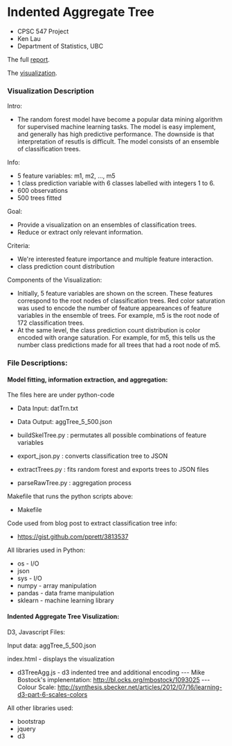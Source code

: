 
Indented Aggregate Tree
=======================================

- CPSC 547 Project
- Ken Lau
- Department of Statistics, UBC

The full [report](http://kenlau177.github.io/Indented-Agg-Tree/cpsc547-writeup-final2.pdf).

The [visualization](http://kenlau177.github.io/Indented-Agg-Tree/).

### Visualization Description

Intro:
- The random forest model have become a popular data mining algorithm for supervised machine learning tasks. The model is easy implement, and generally has high predictive performance. The downside is that interpretation of resutls is difficult. The model consists of an ensemble of classification trees. 

Info:
- 5 feature variables: m1, m2, ..., m5
- 1 class prediction variable with 6 classes labelled with integers 1 to 6.
- 600 observations
- 500 trees fitted

Goal:
- Provide a visualization on an ensembles of classification trees.
- Reduce or extract only relevant information.

Criteria:
- We're interested feature importance and multiple feature interaction.
- class prediction count distribution

Components of the Visualization:
- Initially, 5 feature variables are shown on the screen. These features correspond to the root nodes of classification trees. Red color saturation was used to encode the number of feature appeareances of feature variables in the ensemble of trees. For example, m5 is the root node of 172 classification trees.
- At the same level, the class prediction count distribution is color encoded with orange saturation. For example, for m5, this tells us the number class predictions made for all trees that had a root node of m5.

### File Descriptions:

#### Model fitting, information extraction, and aggregation:
The files here are under python-code

- Data Input: datTrn.txt
- Data Output: aggTree_5_500.json

- buildSkelTree.py : permutates all possible combinations of feature variables
- export_json.py : converts classification tree to JSON
- extractTrees.py : fits random forest and exports trees to JSON files
- parseRawTree.py : aggregation process

Makefile that runs the python scripts above:
- Makefile

Code used from blog post to extract classification tree info:
- https://gist.github.com/pprett/3813537

All libraries used in Python:
- os - I/O
- json
- sys - I/O
- numpy - array manipulation
- pandas - data frame manipulation
- sklearn - machine learning library

#### Indented Aggregate Tree Visulization:
D3, Javascript Files:

Input data: aggTree_5_500.json

index.html - displays the visualization

- d3TreeAgg.js - d3 indented tree and additional encoding
--- Mike Bostock's implenentation: http://bl.ocks.org/mbostock/1093025
--- Colour Scale: http://synthesis.sbecker.net/articles/2012/07/16/learning-d3-part-6-scales-colors

All other libraries used:
- bootstrap
- jquery
- d3





